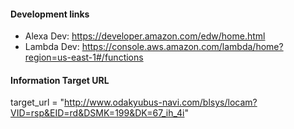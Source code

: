 #### Development links

- Alexa Dev: https://developer.amazon.com/edw/home.html
- Lambda Dev: https://console.aws.amazon.com/lambda/home?region=us-east-1#/functions

#### Information Target URL
target_url = "http://www.odakyubus-navi.com/blsys/locam?VID=rsp&EID=rd&DSMK=199&DK=67_ih_4i"


